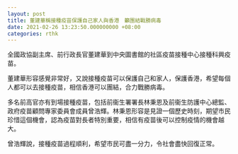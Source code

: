 ```yaml
---
layout: post
title: 董建華稱接種疫苗保護自己家人與香港　籲團結戰勝病毒
date: 2021-02-26 13:23:50.000000000 +08:00
categories: rthk
---
```


全國政協副主席、前行政長官董建華到中央圖書館的社區疫苗接種中心接種科興疫苗。

董建華形容感覺非常好，又說接種疫苗可以保護自己和家人，保護香港，希望每個人都可以去接種疫苗，相信香港可以團結，合力戰勝病毒。

多名前高官亦有到場接種疫苗，包括前衞生署署長林秉恩及前衞生防護中心總監、政府疫苗顧問專家委員會成員曾浩輝。林秉恩形容是見證一個歷史時刻，期望市民珍惜這個機會，認為疫苗對長者特別重要，相信有疫苗後可以控制疫情的機會越大。

曾浩輝說，接種疫苗過程順利，希望市民可盡一分力，令社會盡快回復正常。
